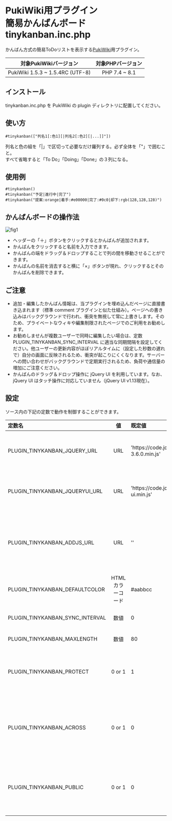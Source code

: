 # PukiWiki用プラグイン<br>簡易かんばんボード tinykanban.inc.php

かんばん方式の簡易ToDoリストを表示する[PukiWiki](https://pukiwiki.osdn.jp/)用プラグイン。  



|対象PukiWikiバージョン|対象PHPバージョン|
|:---:|:---:|
|PukiWiki 1.5.3 ~ 1.5.4RC (UTF-8)|PHP 7.4 ~ 8.1|

## インストール

tinykanban.inc.php を PukiWiki の plugin ディレクトリに配置してください。

## 使い方

```
#tinykanban(["列名1[:色1][|列名2[:色2][|...]]"])
```

列名と色の組を「|」で区切って必要なだけ羅列する。必ず全体を「"」で囲むこと。  
すべて省略すると「To Do」「Doing」「Done」の３列になる。

## 使用例

```
#tinykanban()
#tinykanban("予定|進行中|完了")
#tinykanban("提案:orange|着手:#e00000|完了:#0c0|却下:rgb(128,128,128)")
```

## かんばんボードの操作法
![fig1](https://user-images.githubusercontent.com/3040830/150647496-19319665-76a6-43f0-a3b5-9db077478caa.png)

- ヘッダーの「＋」ボタンをクリックするとかんばんが追加されます。
- かんばんをクリックすると名前を入力できます。
- かんばんの端をドラッグ＆ドロップすることで列の間を移動させることができます。
- かんばんの名前を消去すると横に「×」ボタンが現れ、クリックするとそのかんばんを削除できます。

## ご注意

- 追加・編集したかんばん情報は、当プラグインを埋め込んだページに直接書き込まれます（標準 comment プラグインと似た仕組み）。ページへの書き込みはバックグラウンドで行われ、衝突を無視して常に上書きします。そのため、プライベートなウィキや編集制限されたページでのご利用をお勧めします。
- お勧めしませんが複数ユーザーで同時に編集したい場合は、定数 PLUGIN_TINYKANBAN_SYNC_INTERVAL に適当な同期間隔を設定してください。他ユーザーの更新内容がほぼリアルタイムに（設定した秒数の遅れで）自分の画面に反映されるため、衝突が起こりにくくなります。サーバーへの問い合わせがバックグラウンドで定期実行されるため、負荷や通信量の増加にご注意ください。
- かんばんのドラッグ＆ドロップ操作に jQuery UI を利用しています。なお、jQuery UI はタッチ操作に対応していません（jQuery UI v1.13現在）。

## 設定

ソース内の下記の定数で動作を制御することができます。

|定数名|値|既定値|意味|
|:---|:---:|:---|:---|
|PLUGIN_TINYKANBAN_JQUERY_URL|URL|'https[]()://code.jquery.com/jquery-3.6.0.min.js'|[jQuery](https://jquery.com/) のURL（すでに読み込まれていて不要な場合は空にする）|
|PLUGIN_TINYKANBAN_JQUERYUI_URL|URL|'https[]()://code.jquery.com/ui/1.13.0/jquery-ui.min.js'|[jQuery UI](https://jqueryui.com/) のURL（すでに読み込まれていて不要な場合は空にする）|
|PLUGIN_TINYKANBAN_ADDJS_URL|URL|''|追加 JavaScriptの URL（jQuery UI をタッチ操作に対応させるハック [jquery.ui.touch-punch.js](https://github.com/furf/jquery-ui-touch-punch) 等必要に応じて）|
|PLUGIN_TINYKANBAN_DEFAULTCOLOR|HTMLカラーコード|#aabbcc|列のデフォルト色|
|PLUGIN_TINYKANBAN_SYNC_INTERVAL|数値|0|更新同期間隔（秒）。0 なら同期しない|
|PLUGIN_TINYKANBAN_MAXLENGTH|数値|80|かんばん名の最大文字数|
|PLUGIN_TINYKANBAN_PROTECT|0 or 1|1|1：名前が空のかんばんのみ削除できる<br>0：名前付きのかんばんも削除できる|
|PLUGIN_TINYKANBAN_ACROSS|0 or 1|0|1：ページ内に複数のかんばんボードがあるとき、かんばんがボードを跨いで移動できる<br>0：かんばんがボードを跨げない|
|PLUGIN_TINYKANBAN_PUBLIC|0 or 1|0|1：編集権限のないユーザーにもかんばんの変更を許可<br>0：かんばんの変更には編集権限が必須|

